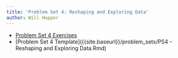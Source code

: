```yaml
---
title: 'Problem Set 4: Reshaping and Exploring Data'
author: Will Hopper
---
```


* [Problem Set 4 Exercises]({{site.baseurl}}/problem_sets/PS4-Reshaping-and-Exploring-Data.html) 
* [Problem Set 4 Template]({{site.baseurl}}/problem_sets/PS4 - Reshaping and Exploring Data.Rmd) 
